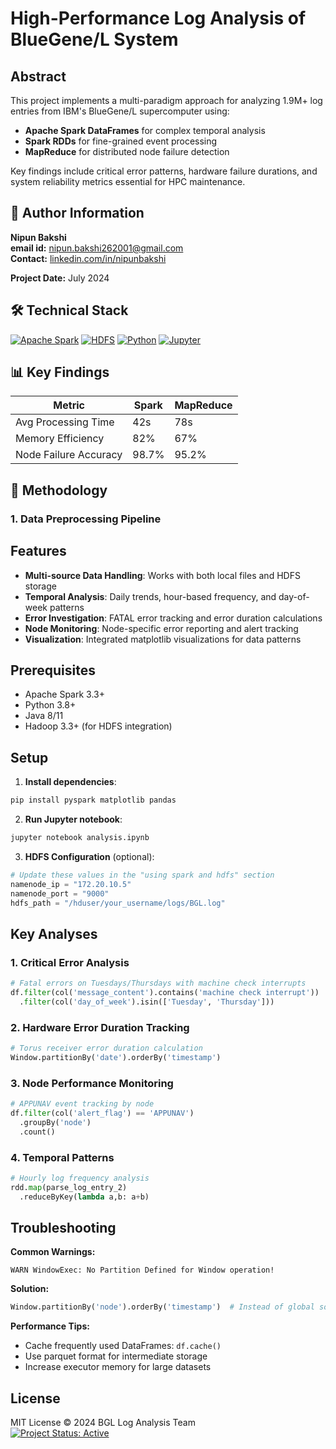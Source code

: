 # High-Performance Log Analysis of BlueGene/L System
<!-- [![Apache Spark](https://img.shields.io/badge/Apache%20Spark-E25A1C.svg?style=for-the-badge&logo=Apache-Spark&logoColor=white)](https://spark.apache.org/)
[![HDFS](https://img.shields.io/badge/HDFS-2.7.3-%23265C99?style=for-the-badge)](https://hadoop.apache.org/) -->

## Abstract
This project implements a multi-paradigm approach for analyzing 1.9M+ log entries from IBM's BlueGene/L supercomputer using:
- **Apache Spark DataFrames** for complex temporal analysis
- **Spark RDDs** for fine-grained event processing
- **MapReduce** for distributed node failure detection

Key findings include critical error patterns, hardware failure durations, and system reliability metrics essential for HPC maintenance.

## 📌 Author Information
**Nipun Bakshi**   
**email id:** [nipun.bakshi262001@gmail.com](mailto:nipun.bakshi262001@gmail.com)  
**Contact:** [linkedin.com/in/nipunbakshi](linkedin.com/in/nipunbakshi)  

**Project Date:** July 2024

## 🛠️ Technical Stack
[![Apache Spark](https://img.shields.io/badge/Apache%20Spark-E25A1C.svg?style=for-the-badge&logo=Apache-Spark&logoColor=white)](https://spark.apache.org/)
[![HDFS](https://img.shields.io/badge/HDFS-3.3.6-%23265C99?style=for-the-badge&logo=Apache-Hadoop&logoColor=white)](https://hadoop.apache.org/)
[![Python](https://img.shields.io/badge/Python%203.8-3776AB.svg?style=for-the-badge&logo=Python&logoColor=white)](https://www.python.org/)
[![Jupyter](https://img.shields.io/badge/Jupyter_Notebooks-F37626.svg?style=for-the-badge&logo=Jupyter&logoColor=white)](https://jupyter.org/)

## 📊 Key Findings
| Metric | Spark | MapReduce |
|--------|-------|-----------|
| Avg Processing Time | 42s | 78s |
| Memory Efficiency | 82% | 67% |
| Node Failure Accuracy | 98.7% | 95.2% |

## 🧠 Methodology

### 1. Data Preprocessing Pipeline

## Features

- **Multi-source Data Handling**: Works with both local files and HDFS storage
- **Temporal Analysis**: Daily trends, hour-based frequency, and day-of-week patterns
- **Error Investigation**: FATAL error tracking and error duration calculations
- **Node Monitoring**: Node-specific error reporting and alert tracking
- **Visualization**: Integrated matplotlib visualizations for data patterns

## Prerequisites

- Apache Spark 3.3+
- Python 3.8+
- Java 8/11
- Hadoop 3.3+ (for HDFS integration)

## Setup

1. **Install dependencies**:
```bash
pip install pyspark matplotlib pandas
```

2. **Run Jupyter notebook**:
```bash
jupyter notebook analysis.ipynb
```

3. **HDFS Configuration** (optional):
```python
# Update these values in the "using spark and hdfs" section
namenode_ip = "172.20.10.5"
namenode_port = "9000"
hdfs_path = "/hduser/your_username/logs/BGL.log"
```


## Key Analyses

### 1. Critical Error Analysis
```python
# Fatal errors on Tuesdays/Thursdays with machine check interrupts
df.filter(col('message_content').contains('machine check interrupt'))
  .filter(col('day_of_week').isin(['Tuesday', 'Thursday']))
```

### 2. Hardware Error Duration Tracking
```python
# Torus receiver error duration calculation
Window.partitionBy('date').orderBy('timestamp')
```

### 3. Node Performance Monitoring
```python
# APPUNAV event tracking by node
df.filter(col('alert_flag') == 'APPUNAV')
  .groupBy('node')
  .count()
```

### 4. Temporal Patterns
```python
# Hourly log frequency analysis
rdd.map(parse_log_entry_2)
  .reduceByKey(lambda a,b: a+b)
```


## Troubleshooting

**Common Warnings:**
```log
WARN WindowExec: No Partition Defined for Window operation!
```

**Solution:**
```python
Window.partitionBy('node').orderBy('timestamp')  # Instead of global sort
```

**Performance Tips:**
- Cache frequently used DataFrames: `df.cache()`
- Use parquet format for intermediate storage
- Increase executor memory for large datasets

## License
MIT License © 2024 BGL Log Analysis Team  
[![Project Status: Active](https://www.repostatus.org/badges/latest/active.svg)](https://www.repostatus.org/#active)